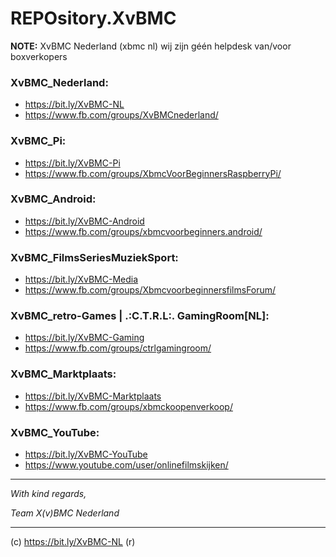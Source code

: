 # REPOsitory.XvBMC
 
**NOTE:** XvBMC Nederland (xbmc nl) wij zijn géén helpdesk van/voor boxverkopers
 
  
   
### XvBMC_Nederland: 
* https://bit.ly/XvBMC-NL 
* https://www.fb.com/groups/XvBMCnederland/ 
 
### XvBMC_Pi: 
* https://bit.ly/XvBMC-Pi 
* https://www.fb.com/groups/XbmcVoorBeginnersRaspberryPi/ 
 
### XvBMC_Android: 
* https://bit.ly/XvBMC-Android 
* https://www.fb.com/groups/xbmcvoorbeginners.android/ 
 
### XvBMC_FilmsSeriesMuziekSport: 
* https://bit.ly/XvBMC-Media 
* https://www.fb.com/groups/XbmcvoorbeginnersfilmsForum/ 
 
### XvBMC_retro-Games | .:C.T.R.L:. GamingRoom[NL]: 
* https://bit.ly/XvBMC-Gaming 
* https://www.fb.com/groups/ctrlgamingroom/ 
 
### XvBMC_Marktplaats: 
* https://bit.ly/XvBMC-Marktplaats 
* https://www.fb.com/groups/xbmckoopenverkoop/ 
 
### XvBMC_YouTube: 
* https://bit.ly/XvBMC-YouTube 
* https://www.youtube.com/user/onlinefilmskijken/ 
  
**  **
  
*With kind regards,*
 
*Team X(v)BMC Nederland*
 
  
   
----------
(c) https://bit.ly/XvBMC-NL (r)